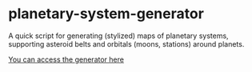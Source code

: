 # planetary-system-generator
A quick script for generating (stylized) maps of planetary systems, supporting asteroid belts and orbitals (moons, stations) around planets.

[You can access the generator here](https://prappleizer-planetary-system-gene-planetary-system-maker-z2ftry.streamlitapp.com/)
